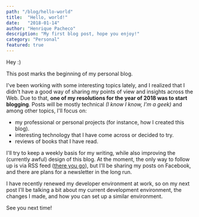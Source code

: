 ```yaml
---
path: "/blog/hello-world"
title:  "Hello, world!"
date:   "2018-01-14"
author: "Henrique Pacheco"
description: "My first blog post, hope you enjoy!"
category: "Personal"
featured: true
---
```


Hey :)

This post marks the beginning of my personal blog.

I've been working with some interesting topics lately, and I realized that I didn't have a good way of sharing my points of view and insights across the Web. Due to that, **one of my resolutions for the year of 2018 was to start blogging**. Posts will be mostly technical *(I know I know, I'm a geek)* and among other topics, I'll focus on:

* my professional or personal projects (for instance, how I created this blog).
* interesting technology that I have come across or decided to try.
* reviews of books that I have read.

I'll try to keep a weekly basis for my writing, while also improving the (currently awful) design of this blog. At the moment, the only way to follow up is via RSS feed ([there you go](/feed.xml)), but I'll be sharing my posts on Facebook, and there are plans for a newsletter in the long run.

I have recently renewed my developer environment at work, so on my next post I'll be talking a bit about my current development environment, the changes I made, and how you can set up a similar environment.

See you next time!